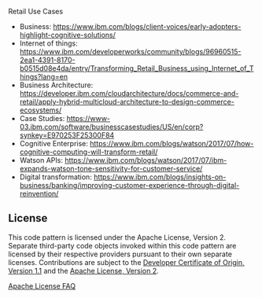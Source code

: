 Retail Use Cases

-	Business: https://www.ibm.com/blogs/client-voices/early-adopters-highlight-cognitive-solutions/
-	Internet of things: https://www.ibm.com/developerworks/community/blogs/96960515-2ea1-4391-8170-b0515d08e4da/entry/Transforming_Retail_Business_using_Internet_of_Things?lang=en
-	Business Architecture: https://developer.ibm.com/cloudarchitecture/docs/commerce-and-retail/apply-hybrid-multicloud-architecture-to-design-commerce-ecosystems/
-	Case Studies: https://www-03.ibm.com/software/businesscasestudies/US/en/corp?synkey=E970253F25300F84
-	Cognitive Enterprise: https://www.ibm.com/blogs/watson/2017/07/how-cognitive-computing-will-transform-retail/
-	Watson APIs: https://www.ibm.com/blogs/watson/2017/07/ibm-expands-watson-tone-sensitivity-for-customer-service/
-	Digital transformation: https://www.ibm.com/blogs/insights-on-business/banking/improving-customer-experience-through-digital-reinvention/

<!-- keep this -->
## License

This code pattern is licensed under the Apache License, Version 2. Separate third-party code objects invoked within this code pattern are licensed by their respective providers pursuant to their own separate licenses. Contributions are subject to the [Developer Certificate of Origin, Version 1.1](https://developercertificate.org/) and the [Apache License, Version 2](https://www.apache.org/licenses/LICENSE-2.0.txt).

[Apache License FAQ](https://www.apache.org/foundation/license-faq.html#WhatDoesItMEAN)